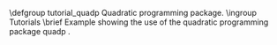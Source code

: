 \defgroup tutorial_quadp Quadratic programming package.
\ingroup Tutorials
\brief Example showing the use of the quadratic programming package quadp .
